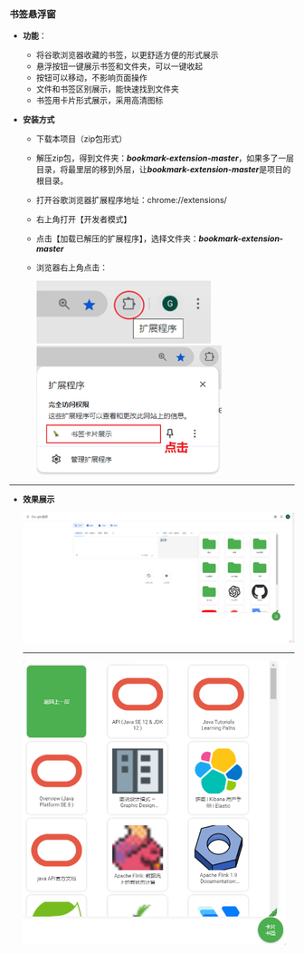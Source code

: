 ### 书签悬浮窗

+ **功能**：
  + 将谷歌浏览器收藏的书签，以更舒适方便的形式展示
  + 悬浮按钮一键展示书签和文件夹，可以一键收起
  + 按钮可以移动，不影响页面操作
  + 文件和书签区别展示，能快速找到文件夹
  + 书签用卡片形式展示，采用高清图标	
  
+ **安装方式**

  + 下载本项目（zip包形式）

  + 解压zip包，得到文件夹：***bookmark-extension-master***，如果多了一层目录，将最里层的移到外层，让***bookmark-extension-master***是项目的根目录。

  + 打开谷歌浏览器扩展程序地址：chrome://extensions/

  + 右上角打开【开发者模式】

  + 点击【加载已解压的扩展程序】，选择文件夹：***bookmark-extension-master***

  + 浏览器右上角点击：

    <img src=".//pic//Snipaste_2024-10-02_12-23-35.png" style="zoom:110%;" />

    <img src=".//pic//Snipaste_2024-10-02_12-24-06.png" style="zoom:80%;" />



---

+ **效果展示**

  ![](.//pic//Snipaste_2024-10-02_12-21-19.png)

  

  ---

  
  
  <img src=".//pic//Snipaste_2024-10-02_12-20-32.png" style="zoom:60%;" />
  
  
